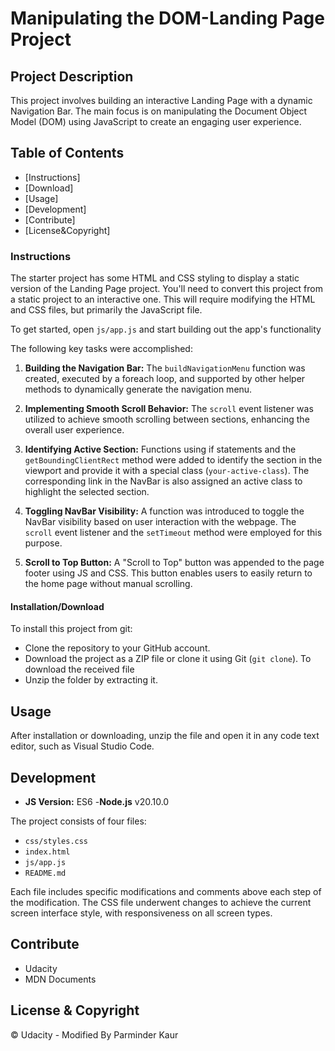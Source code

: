 # Manipulating the DOM-Landing Page Project

## Project Description

This project involves building an interactive Landing Page with a dynamic Navigation Bar. The main focus is on manipulating the Document Object Model (DOM) using JavaScript to create an engaging user experience.

## Table of Contents
- [Instructions]
- [Download]
- [Usage]
- [Development]
- [Contribute]
- [License&Copyright]


### Instructions
The starter project has some HTML and CSS styling to display a static version of the Landing Page project. You'll need to convert this project from a static project to an interactive one. This will require modifying the HTML and CSS files, but primarily the JavaScript file.

To get started, open `js/app.js` and start building out the app's functionality

The following key tasks were accomplished:

1. **Building the Navigation Bar:** The `buildNavigationMenu` function was created, executed by a foreach loop, and supported by other helper methods to dynamically generate the navigation menu.

2. **Implementing Smooth Scroll Behavior:** The `scroll` event listener was utilized to achieve smooth scrolling between sections, enhancing the overall user experience.

3. **Identifying Active Section:** Functions using if statements and the `getBoundingClientRect` method were added to identify the section in the viewport and provide it with a special class (`your-active-class`). The corresponding link in the NavBar is also assigned an active class to highlight the selected section.

4. **Toggling NavBar Visibility:** A function was introduced to toggle the NavBar visibility based on user interaction with the webpage. The `scroll` event listener and the `setTimeout` method were employed for this purpose.

5. **Scroll to Top Button:** A "Scroll to Top" button was appended to the page footer using JS and CSS. This button enables users to easily return to the home page without manual scrolling.

#### Installation/Download
To install this project from git:
- Clone the repository to your GitHub account.
- Download the project as a ZIP file or clone it using Git (`git clone`).
To download the received file
- Unzip the folder by extracting it.

## Usage
After installation or downloading, unzip the file and open it in any code text editor, such as Visual Studio Code.

## Development
- **JS Version:** ES6
-**Node.js** v20.10.0

The project consists of four files:
- `css/styles.css`
- `index.html`
- `js/app.js`
- `README.md`

Each file includes specific modifications and comments above each step of the modification. The CSS file underwent changes to achieve the current screen interface style, with responsiveness on all screen types.

## Contribute
- Udacity
- MDN Documents

## License & Copyright
© Udacity - Modified By Parminder Kaur
